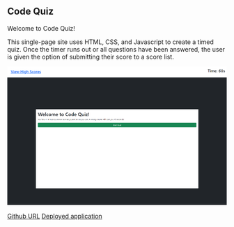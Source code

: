 ## Code Quiz

Welcome to Code Quiz!

This single-page site uses HTML, CSS, and Javascript to create a timed quiz. Once the timer runs out or all questions have been answered, the user is given the option of submitting their score to a score list.

![Screenshot](assets/images/screenshot.png)

[Github URL](https://github.com/mendelism/code-quiz)
[Deployed application](https://mendelism.github.io/code-quiz/)